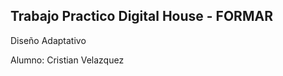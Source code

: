 Trabajo Practico Digital House - FORMAR
---------------------------------------

Diseño Adaptativo


Alumno: Cristian Velazquez 


[linkrepo]: https://github.com/cmk95R/TP_Mercado_Liebre
